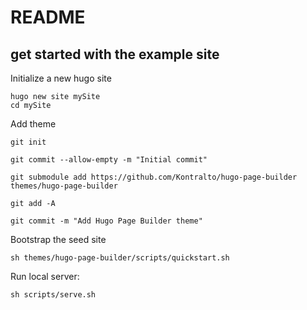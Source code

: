 # README

## get started with the example site

Initialize a new hugo site
```
hugo new site mySite
cd mySite

```

Add theme
```
git init

git commit --allow-empty -m "Initial commit"

git submodule add https://github.com/Kontralto/hugo-page-builder themes/hugo-page-builder

git add -A

git commit -m "Add Hugo Page Builder theme"

```

Bootstrap the seed site
```
sh themes/hugo-page-builder/scripts/quickstart.sh

```

Run local server: 
```
sh scripts/serve.sh

```
